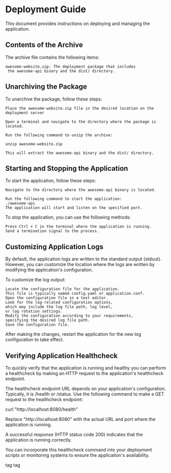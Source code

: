 # Deployment Guide

This document provides instructions on deploying and managing the application.

## Contents of the Archive

The archive file contains the following items:

    awesome-website.zip: The deployment package that includes
     the awesome-api binary and the dist/ directory.

## Unarchiving the Package

To unarchive the package, follow these steps:

    Place the awesome-website.zip file in the desired location on the
    deployment server

    Open a terminal and navigate to the directory where the package is located.

    Run the following command to unzip the archive:

    unzip awesome-website.zip

    This will extract the awesome-api binary and the dist/ directory.

## Starting and Stopping the Application

To start the application, follow these steps:

    Navigate to the directory where the awesome-api binary is located.

    Run the following command to start the application:
    ./awesome-api
    The application will start and listen on the specified port.

To stop the application, you can use the following methods:

    Press Ctrl + C in the terminal where the application is running.
    Send a termination signal to the process.

## Customizing Application Logs

By default, the application logs are written to the standard output (stdout).
However, you can customize the location where the logs
are written by modifying the application's configuration.

To customize the log output:

    Locate the configuration file for the application.
    This file is typically named config.yaml or application.conf.
    Open the configuration file in a text editor.
    Look for the log-related configuration options,
    which may include the log file path, log level,
    or log rotation settings.
    Modify the configuration according to your requirements,
    specifying the desired log file path.
    Save the configuration file.

After making the changes,
restart the application for the new log configuration to take effect.

## Verifying Application Healthcheck

To quickly verify that the application is running and healthy
you can perform a healthcheck by making an HTTP request
to the application's healthcheck endpoint.

The healthcheck endpoint URL depends on your application's configuration.
Typically, it is /health or /status.
Use the following command to make a GET
request to the healthcheck endpoint:

curl "http://localhost:8080/health"

Replace "http://localhost:8080" with the actual URL and
port where the application is running.

A successful response (HTTP status code 200) indicates
that the application is running correctly.

You can incorporate this healthcheck command into your deployment
scripts or monitoring systems to ensure the application's availability.

tag tag
